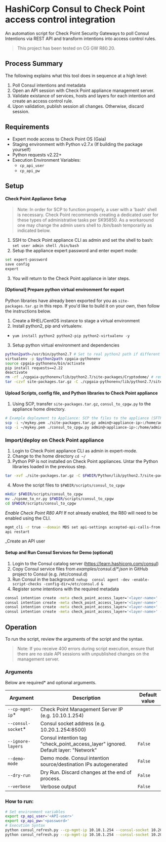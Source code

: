 # HashiCorp Consul to Check Point access control integration
An automation script for Check Point Security Gateways to poll Consul Intentions via REST API and transform intentions into access control rules.

>This project has been tested on CG GW R80.20.

## **Process Summary** 
The following explains what this tool does in sequence at a high level:
1. Poll Consul intentions and metadata
2. Open an API session with Check Point appliance management server.
3. Validate existance of services, hosts and layers for each intention and create an access control rule.
4. Upon validation, publish session all changes. Otherwise, discard session.

## Requirements
* Expert mode access to Check Point OS (Gaia)
* Staging environment with Python v2.7.x (If building the package yourself)
* Python requests v2.22+
* Execution Environment Variables: 
  * `cp_api_user`
  * `cp_api_pw`

## Setup
#### Check Point Appliance Setup
>  Note: In order for SCP to function properly, a user with a 'bash' shell is necessary. Check Point recommends creating a dedicated user for these types of administrative tasks per SK95850. As a workaround one may change the admin users shell to /bin/bash temporarily as indicated below. 
1. SSH to Check Point appliance CLI as admin and set the shell to bash:
`set user admin shell /bin/bash`
2. Setup the appliance expert password and enter expert mode:
  ```bash
  set expert-password
  save config
  expert
```
3. You will return to the Check Point appliance in later steps.

#### [Optional] Prepare python virtual environment for export
Python libraries have already been exported for you as `site-packages.tar.gz` in this repo. If you'd like to build it on your own, then follow the instructions below.
1. Create a RHEL/CentOS instance to stage a virtual environment
1. Install python2, pip and virtualenv.
* `yum install python2 python2-pip python2-virtualenv -y`
3. Setup python virtual environment and dependencies
```bash
python2path=/usr/bin/python2.7 # Set to real python2 path if different
virtualenv -p $python2path cpgaia-pythonenv
source cpgaia-pythonenv/bin/activate
pip install requests==2.22
deactivate
rm -rf ./cpgaia-pythonenv/lib/python2.7/site-packages/Cryptodome/ # remove to avoid conflict
tar -czvf site-packages.tar.gz -C ./cpgaia-pythonenv/lib/python2.7/site-packages/ .
```

#### Upload Scripts, config file, and Python libraries to Check Point appliance
1. Using SCP, transfer `site-packages.tar.gz`, `consul_to_cpgw.py` to the appliance home directory.
```bash
# Example deployment to Appliance: SCP the files to the appliance (SFTP not supported)
scp -i ~/mykey.pem ./site-packages.tar.gz admin@<appliance-ip>:/home/admin # Verify key path, tar path, and destination path
scp -i ~/mykey.pem ./consul_to_cpgw.py admin@<appliance-ip>:/home/admin
```
### Import/deploy on Check Point appliance 
1. Login to Check Point appliance CLI as admin in expert-mode.
1. Change to the home directory `cd ~/`
1. Python PIP is not installed on Check Point appliances. Untar the Python libraries loaded in the previous step.
```bash
tar -xvf ./site-packages.tar.gz -C $FWDIR/Python/lib/python2.7/site-packages
```
4. Move the script files to `$FWDIR/scripts/consul_to_cpgw`
```bash
mkdir $FWDIR/scripts/consul_to_cpgw
mv ./cpsme_to_nr.py $FWDIR/scripts/consul_to_cpgw
cd $FWDIR/scripts/consul_to_cpgw
```
_Enable Check Point R80 API_
If not already enabled, the R80 will need to be enabled using the CLI.
```bash
mgmt_cli -r true --domain MDS set api-settings accepted-api-calls-from "All IP addresses"
api restart
```
_Create an API user

#### Setup and Run Consul Services for Demo (optional)
1. Login to the Consul catalog server (https://learn.hashicorp.com/consul)
2. Copy Consul service files from _examples/consul.d/*.json_ in GitHub project to Consul (e.g. /etc/consul.d)
3. Run Consul in the background: `nohup  consul agent -dev -enable-script-checks -config-dir=/etc/consul.d &`
4. Register some intentions with the required metadata
```bash
consul intention create -meta check_point_access_layer='<layer-name>' -allow web1 socat1
consul intention create -meta check_point_access_layer='<layer-name>' -deny web2 socat2
consul intention create -meta check_point_access_layer='<layer-name>' -allow web3 socat3
consul intention create -meta check_point_access_layer='<layer-name>' -allow web4 socat4
```

## Operation
To run the script, review the arguments of the script and the syntax.
> Note: If you receive 400 errors during script execution, ensure that there are no stale API sessions with unpublished changes on the management server.

### Arguments 
Below are required* and optional arguments.

| Argument              | Description                                                  | Default value |
|-----------------------|--------------------------------------------------------------|---------------|
| `--cp-mgmt-ip`*       | Check Point Management Server IP (e.g. 10.10.1.254)          | |
| `--consul-socket`*    | Consul socket address (e.g. 10.20.1.254:8500)                | |
| `--ignore-layers`     | Consul intention tag "check_point_access_layer" ignored. Default layer: "Network"| `False` |	
| `--demo-mode`         | Demo mode. Consul intention source/destination IPs autogenerated | `False` |		
| `--dry-run`           | Dry Run. Discard changes at the end of process.              | `False` |
| `--verbose`           | Verbose output                                               | `False` |


### How to run:
```bash
# Set environment variables
export cp_api_user='<API-user>'
export cp_api_pw='<password>'
# Execution Syntax
python consul_refresh.py --cp-mgmt-ip 10.10.1.254 --consul-socket 10.20.1.254:8500
python consul_refresh.py --cp-mgmt-ip 10.10.1.254 --consul-socket 10.20.1.254:8500 --demo-mode --dry-run
```
